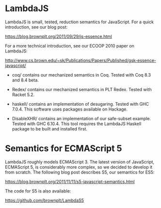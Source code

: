 LambdaJS
========

LambdaJS is small, tested, reduction semantics for JavaScript. For a quick 
introduction, see our blog post:

  https://blog.brownplt.org/2011/09/29/js-essence.html

For a more technical introduction, see our ECOOP 2010 paper on LambdaJS:

  http://www.cs.brown.edu/~sk/Publications/Papers/Published/gsk-essence-javascript/


- coq/ contains our mechanized semantics in Coq. Tested with Coq 8.3 and 8.4
  beta.

- Redex/ contains our mechanized semantics in PLT Redex.  Tested with 
  Racket 5.2.

- haskell/ contains an implementation of desugaring.  Tested with GHC 7.0.4.
  This software uses packages available on Hackage.

- DisableXHR/ contains an implementation of our safe-subset example.  Tested
  with GHC 6.10.4.  This tool requires the LambdaJS Haskell package to be built
  and installed first.

Semantics for ECMAScript 5
==========================

LambdaJS roughly models ECMAScript 3. The latest version of JavaScript, ECMAScript 5, is considerably more complex, so we decided to develop it from scratch.
The following blog post describes S5, our semantics for ES5:

  https://blog.brownplt.org/2011/11/11/s5-javascript-semantics.html

The code for S5 is also available:

  https://github.com/brownplt/LambdaS5

